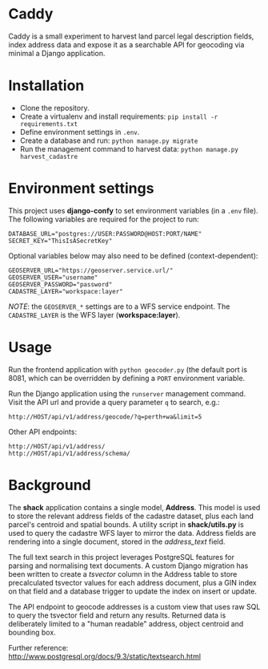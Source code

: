 # Caddy

Caddy is a small experiment to harvest land parcel legal description
fields, index address data and expose it as a searchable API
for geocoding via minimal a Django application.

# Installation

* Clone the repository.
* Create a virtualenv and install requirements: `pip install -r
  requirements.txt`
* Define environment settings in `.env`.
* Create a database and run: `python manage.py migrate`
* Run the management command to harvest data: `python manage.py harvest_cadastre`

# Environment settings

This project uses **django-confy** to set environment variables (in a `.env` file).
The following variables are required for the project to run:

    DATABASE_URL="postgres://USER:PASSWORD@HOST:PORT/NAME"
    SECRET_KEY="ThisIsASecretKey"

Optional variables below may also need to be defined (context-dependent):

    GEOSERVER_URL="https://geoserver.service.url/"
    GEOSERVER_USER="username"
    GEOSERVER_PASSWORD="password"
    CADASTRE_LAYER="workspace:layer"

*NOTE*: the `GEOSERVER_*` settings are to a WFS service endpoint. The
`CADASTRE_LAYER` is the WFS layer (**workspace:layer**).

# Usage

Run the frontend application with `python geocoder.py` (the default port
is 8081, which can be overridden by defining a `PORT` environment variable.

Run the Django application using the  `runserver` management command. Visit
the API url and provide a query parameter `q` to search, e.g.:

    http://HOST/api/v1/address/geocode/?q=perth+wa&limit=5

Other API endpoints:

    http://HOST/api/v1/address/
    http://HOST/api/v1/address/schema/

# Background

The **shack** application contains a single model, **Address**. This model
is used to store the relevant address fields of the cadastre dataset,
plus each land parcel's centroid and spatial bounds. A utility script in
**shack/utils.py** is used to query the cadastre WFS layer to mirror the
data. Address fields are rendering into a single document, stored in the
*address_text* field.

The full text search in this project leverages PostgreSQL features for
parsing and normalising text documents. A custom Django migration has been
written to create a *tsvector* column in the Address table to store
precalculated tsvector values for each address document, plus a GIN index
on that field and a database trigger to update the index on insert or update.

The API endpoint to geocode addresses is a custom view that uses raw SQL
to query the tsvector field and return any results. Returned data is
deliberately limited to a "human readable" address, object centroid and
bounding box.

Further reference:
http://www.postgresql.org/docs/9.3/static/textsearch.html
